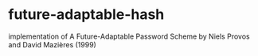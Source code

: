 # future-adaptable-hash
implementation of A Future-Adaptable Password Scheme by Niels Provos and David Mazières (1999)
